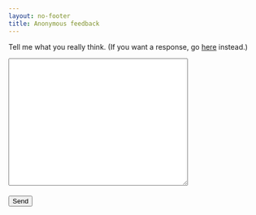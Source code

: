 ```yaml
---
layout: no-footer
title: Anonymous feedback
---
```


Tell me what you really think. (If you want a response, go [here](/contact) instead.)

<form action="https://submit-form.com/9vxBBdbs">
  <textarea
    id="message"
    name="message"
    required=""
  ></textarea>
  <input
    type="hidden"
    name="_redirect"
    value="https://briandavidhall.com/feedback-thanks"
  />
  <input type="hidden" name="_append" value="false" />
  <button class="btn" type="submit">Send</button>
</form>

<style type="text/css">
textarea {
  display: block;
  width: 70%;
  height: 250px;
}
.btn {
  margin: 20px 0;
}
</style>
